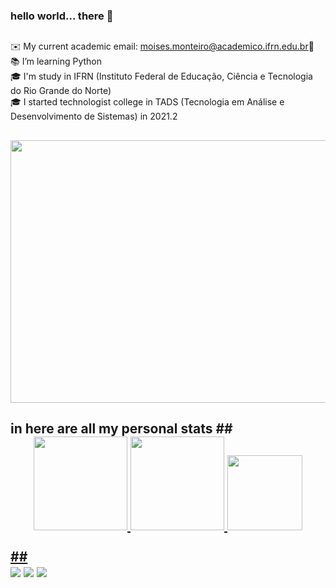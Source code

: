 ### hello world... there 👋
##
✉️ My current academic email: moises.monteiro@academico.ifrn.edu.br📩<br>
📚 I’m learning Python<br>
🎓 I'm study in IFRN (Instituto Federal de Educação, Ciência e Tecnologia do Rio Grande do Norte)<br>
🎓 I started technologist college in TADS (Tecnologia em Análise e Desenvolvimento de Sistemas) in 2021.2<br>
##
<img src="https://i.pinimg.com/originals/b1/6c/ab/b16cab79f718da02916e4ce17fb16961.gif" height="420" width="900"/><br>
##
<h2>in here are all my personal stats</>
##
<div align="center">
  <a href="https://github.com/MoisesMonter">
   <img height="150em" src="https://github-readme-streak-stats.herokuapp.com?user=MoisesMonter&theme=midnight-purple&date_format=M%20j%5B%2C%20Y%5D&border=DDDDDD&sideNums=3F0BDD&fire=28078D" />
  <img height="150em" src="https://github-readme-stats.vercel.app/api?username=Moises&show_icons=true&theme=midnight-purple&count_private=true&include_all_commits=true"/>
  <img height="120em" src="https://github-readme-stats.vercel.app/api/top-langs/?username=Moises&layout=compact&langs_count=6&theme=midnight-purple&hide=yacc,html,css&include_all_commits=true&count_private=true"/>
</div>
<br>
##
<br>
<div> 
  <a href="https://www.instagram.com/moises_monter" target="_self"><img src="https://img.shields.io/badge/-Instagram-%23E4405F?style=for-the-badge&logo=instagram&logoColor=purple&color=black"/></a>
  <a href = "mailto:contatorafaballerini@gmail.com" target="_self"><img src="img.shields.io/badge/-Gmail-%23333?style=for-the-badge&logo=gmail&logoColor=purple"/></a>
  <a href="https://www.linkedin.com/in/moisés-alexandre-monteiro-araújo-b2a324212" target="_self"><img src="https://img.shields.io/badge/-LinkedIn-%230077B5?style=for-the-badge&logo=linkedin&logoColor=white&color=purple"/></a>

</div>

